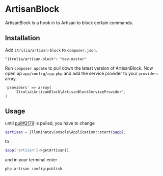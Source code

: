 # ArtisanBlock
ArtisanBlock is a hook in to Artisan to block certain commands.

## Installation

Add `itrulia/artisan-block` to `composer.json`.

    "itrulia/artisan-block": "dev-master"

Run `composer update` to pull down the latest version of ArtisanBlock. Now open up `app/config/app.php` and add the service provider to your `providers` array.

    'providers' => array(
        'Itrulia\ArtisanBlock\ArtisanBlockServiceProvider',
    )

## Usage

until [pull#2179](https://github.com/laravel/laravel/pull/2179 "Pull request 2179") is pulled, you have to change

```php
$artisan = Illuminate\Console\Application::start($app);
```

to


```php
$app['artisan']->getArtisan();
```

and in your terminal enter 

	php artisan config:publish  
